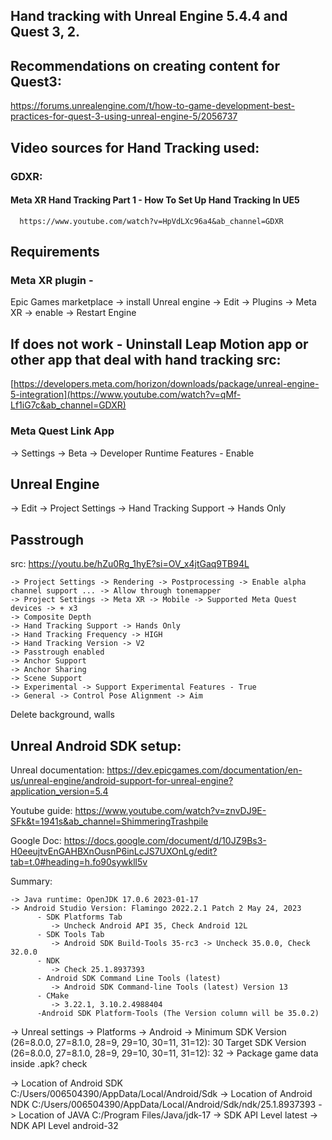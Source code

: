 ## Hand tracking with Unreal Engine 5.4.4 and Quest 3, 2.

## Recommendations on creating content for Quest3:
https://forums.unrealengine.com/t/how-to-game-development-best-practices-for-quest-3-using-unreal-engine-5/2056737


## Video sources for Hand Tracking used: 
### **GDXR:**

 #### **Meta XR Hand Tracking Part 1 - How To Set Up Hand Tracking In UE5**
      https://www.youtube.com/watch?v=HpVdLXc96a4&ab_channel=GDXR

## Requirements
### Meta XR plugin - 
   Epic Games marketplace -> install
   Unreal engine -> Edit -> Plugins -> Meta XR -> enable -> Restart Engine
   ## If does not work - Uninstall Leap Motion app or other app that deal with hand tracking src: 
   [https://developers.meta.com/horizon/downloads/package/unreal-engine-5-integration](https://www.youtube.com/watch?v=qMf-Lf1iG7c&ab_channel=GDXR)

   
  ### Meta Quest Link App
   -> Settings -> Beta -> Developer Runtime Features - Enable


## Unreal Engine
  -> Edit -> Project Settings -> Hand Tracking Support -> Hands Only
   


## Passtrough
src: https://youtu.be/hZu0Rg_1hyE?si=OV_x4jtGaq9TB94L

    -> Project Settings -> Rendering -> Postprocessing -> Enable alpha channel support ... -> Allow through tonemapper
    -> Project Settings -> Meta XR -> Mobile -> Supported Meta Quest devices -> + x3
    -> Composite Depth
    -> Hand Tracking Support -> Hands Only
    -> Hand Tracking Frequency -> HIGH
    -> Hand Tracking Version -> V2
    -> Passtrough enabled
    -> Anchor Support
    -> Anchor Sharing
    -> Scene Support
    -> Experimental -> Support Experimental Features - True
    -> General -> Control Pose Alignment -> Aim

Delete background, walls

## Unreal Android SDK setup:

Unreal documentation:
https://dev.epicgames.com/documentation/en-us/unreal-engine/android-support-for-unreal-engine?application_version=5.4

Youtube guide: 
https://www.youtube.com/watch?v=znvDJ9E-SFk&t=1941s&ab_channel=ShimmeringTrashpile

Google Doc:
https://docs.google.com/document/d/10JZ9Bs3-H0eeujtvEnGAHBXnOusnP6inLcJS7UXOnLg/edit?tab=t.0#heading=h.fo90sywkll5v

Summary: 

    -> Java runtime: OpenJDK 17.0.6 2023-01-17 
    -> Android Studio Version: Flamingo 2022.2.1 Patch 2 May 24, 2023
          - SDK Platforms Tab
             -> Uncheck Android API 35, Check Android 12L
          - SDK Tools Tab
             -> Android SDK Build-Tools 35-rc3 -> Uncheck 35.0.0, Check 32.0.0
          - NDK
             -> Check 25.1.8937393
          - Android SDK Command Line Tools (latest) 
             -> Android SDK Command-line Tools (latest) Version 13
          - CMake
             -> 3.22.1, 3.10.2.4988404
          -Android SDK Platform-Tools (The Version column will be 35.0.2)

-> Unreal settings
 -> Platforms -> Android -> 
Minimum SDK Version (26=8.0.0, 27=8.1.0, 28=9, 29=10, 30=11, 31=12): 30
Target SDK Version (26=8.0.0, 27=8.1.0, 28=9, 29=10, 30=11, 31=12): 32
 -> Package game data inside .apk? check

-> Location of Android SDK
C:/Users/006504390/AppData/Local/Android/Sdk
-> Location of Android NDK
C:/Users/006504390/AppData/Local/Android/Sdk/ndk/25.1.8937393
-> Location of JAVA
C:/Program Files/Java/jdk-17
-> SDK API Level
latest
-> NDK API Level
android-32


                              


